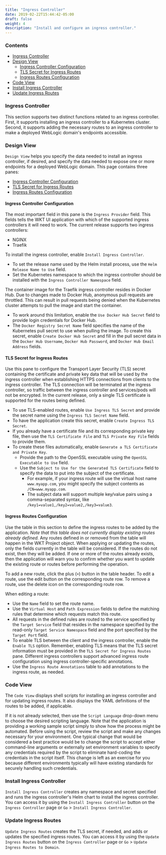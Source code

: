 ```yaml
---
title: "Ingress Controller"
date: 2019-02-22T15:44:42-05:00
draft: false
weight: 4
description: "Install and configure an ingress controller."
---
```


### Contents
- [Ingress Controller](#ingress-controller)
- [Design View](#design-view)
    - [Ingress Controller Configuration](#ingress-controller-configuration)
    - [TLS Secret for Ingress Routes](#tls-secret-for-ingress-routes)
    - [Ingress Routes Configuration](#ingress-routes-configuration)
- [Code View](#code-view)
- [Install Ingress Controller](#install-ingress-controller)
- [Update Ingress Routes](#update-ingress-routes)

### Ingress Controller
This section supports two distinct functions related to an ingress controller.  First, it supports installing an ingress
controller to a Kubernetes cluster.  Second, it supports adding the necessary routes to an ingress controller to make
a deployed WebLogic domain's endpoints accessible.

### Design View
`Design View` helps you specify the data needed to install an ingress controller, if desired, and
specify the data needed to expose one or more endpoints for a deployed WebLogic domain.  This page contains three panes:

- [Ingress Controller Configuration](#ingress-controller-configuration)
- [TLS Secret for Ingress Routes](#tls-secret-for-ingress-routes)
- [Ingress Routes Configuration](#ingress-routes-configuration)

#### Ingress Controller Configuration
The most important field in this pane is the `Ingress Provider` field.  This fields tells the WKT UI application with which of the
supported ingress controllers it will need to work.  The current release supports two ingress
controllers:

- NGINX
- Traefik

To install the ingress controller, enable `Install Ingress Controller`.  
- To set the release name used by the Helm install process, use the `Helm Release Name to Use` field.  
- Set the Kubernetes namespace to which the ingress controller should be installed with the `Ingress Controller Namespace` field.  

The container image for the Traefik ingress controller resides in Docker Hub.  Due to changes made
to Docker Hub, anonymous pull requests are throttled.  This can result in pull requests being denied when the Kubernetes
cluster attempts to pull the image and start the container.  
- To work around this limitation, enable the `Use Docker Hub Secret` field to provide login credentials for Docker Hub.  
- The `Docker Registry Secret Name` field specifies the name of the Kubernetes pull secret to use when pulling the image.
To create this secret, enable `Create Docker Hub Secret` and fill in the pull secret data in the `Docker Hub Username`, `Docker Hub Password`,
and `Docker Hub Email Address` fields.

#### TLS Secret for Ingress Routes
Use this pane to configure the Transport Layer Security (TLS) secret containing the certificate and private key data that will be used by the
ingress controller when establishing HTTPS connections from clients to the ingress controller.  The TLS connection will be
terminated at the ingress controller, so traffic between the ingress controller and services/pods will not be encrypted.
In the current release, only a single TLS certificate is supported for the routes being defined.

- To use TLS-enabled routes, enable `Use Ingress TLS Secret` and provide the secret name using the
`Ingress TLS Secret Name` field.  
- To have the application create this secret, enable `Create Ingress TLS Secret`.  
- If you already have a certificate file and its corresponding private key file, then use the `TLS Certificate File`
and `TLS Private Key File` fields to provide them.  
- To create these files automatically, enable `Generate a TLS Certificate and Private Key`.  
   - Provide the path to the OpenSSL executable using the
`OpenSSL Executable to Use` field.  
   - Use the `Subject to Use for the Generated TLS Certificate` field to specify the data
to put into the subject of the certificate.  
      - For example, if your ingress route will use the virtual host name
`www.myapp.com`, you might specify the subject contents as `/CN=www.myapp.com`.  
      - The subject data will support multiple
key/value pairs using a comma-separated syntax, like `/key1=value1,/key2=value2,/key3=value3`.

#### Ingress Routes Configuration
Use the table in this section to define the ingress routes to be added by the application.  _Note that this table does
not currently display existing routes already defined._  Any routes defined in or removed from the table will happen in
the WKT Project object.  When applying or updating the routes, only the fields currently in the table will be considered.
If the routes do not exist, then they will be added.  If one or more of the routes already exists, then the application will warn
you to confirm whether you want to update the existing route or routes before performing the operation.

To add a new route, click the plus (`+`) button in the table header.  To edit a route, use the edit button on the corresponding
route row.  To remove a route, use the delete icon on the corresponding route row.

When editing a route:
- Use the `Name` field to set the route name.  
- Use the `Virtual Host` and `Path Expression` fields to define the matching rules that determine which requests match this route.  
- All requests in the defined rules are routed to the service specified by the `Target Service` field that resides in the namespace specified by the read-only
`Target Service Namespace` field and the port specified by the `Target Port` field.  
- To enable TLS between the client
and the ingress controller, enable the `Enable TLS` option.  Remember, enabling TLS means that the TLS secret
information must be provided in the `TLS Secret for Ingress Routes` pane. Different ingress controllers support advanced ingress route configuration using ingress controller-specific annotations.  
- Use the `Ingress Route Annotations` table to
add annotations to the ingress route, as needed.

### Code View
The `Code View` displays shell scripts for installing an ingress controller and for updating ingress routes.  It also
displays the YAML definitions of the routes to be added, if applicable.

If it is not already selected, then use the `Script Language` drop-down menu to choose the desired scripting language.  Note
that the application is providing a working sample script simply to show how the process might be automated.  Before
using the script, review the script and make any changes necessary for your environment. One typical change that
would be considered a best practice would be to change the script to accept either command-line arguments or externally
set environment variables to specify any credentials required by the script to eliminate hard-coding the credentials in
the script itself.  This change is left as an exercise for you because different environments typically will have
existing standards for securely handling such credentials.

### Install Ingress Controller
`Install Ingress Controller` creates any namespace and secret specified and runs the ingress controller's Helm
chart to install the ingress controller.  You can access it by using the `Install Ingress Controller` button on the
`Ingress Controller` page or `Go` > `Install Ingress Controller`.

### Update Ingress Routes
`Update Ingress Routes` creates the TLS secret, if needed, and adds or updates the specified ingress routes. You can access it
by using the `Update Ingress Routes` button on the `Ingress Controller` page or
`Go` > `Update Ingress Routes to Domain`.
